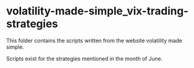 # volatility-made-simple_vix-trading-strategies

This folder contains the scripts written from the website volatility made simple.

Scripts exist for the strategies mentioned in the month of June.
